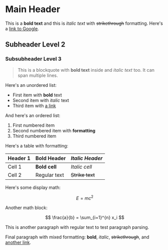 # Main Header

This is a **bold text** and this is *italic text* with ~~strikethrough~~ formatting. Here's a [link to Google](https://google.com).

## Subheader Level 2

### Subsubheader Level 3

> This is a blockquote with **bold text** inside and *italic text* too.
> It can span multiple lines.

Here's an unordered list:

- First item with **bold** text
- Second item with *italic* text
- Third item with [a link](https://example.com)

And here's an ordered list:

1. First numbered item
2. Second numbered item with **formatting**
3. Third numbered item

Here's a table with formatting:

| Header 1 | **Bold Header** | *Italic Header* |
|----------|----------------|----------------|
| Cell 1   | **Bold cell**  | *Italic cell*  |
| Cell 2   | Regular text   | ~~Strike text~~|

Here's some display math:

$$
E = mc^2
$$

Another math block:

$$
\frac{a}{b} = \sum_{i=1}^{n} x_i
$$

This is another paragraph with regular text to test paragraph parsing.

Final paragraph with mixed formatting: **bold**, *italic*, ~~strikethrough~~, and [another link](https://test.com).